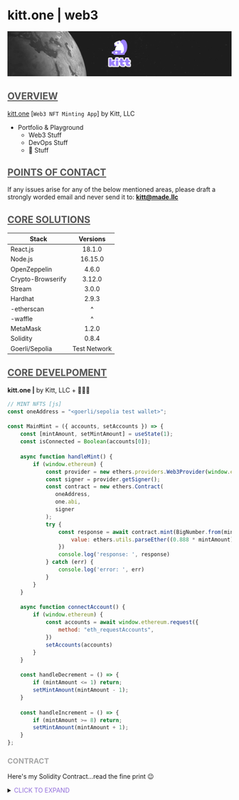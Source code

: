 **<h1> kitt.one | web3</h1>**
![kitt-made-logo](/src/assets/kittone_readme.png "Kitt, LLC")



## <span style="color:#555555"><u> **OVERVIEW** </u></span>
[kitt.one](https://kitt.one) [`Web3 NFT Minting App`]
by Kitt, LLC
- Portfolio & Playground
  - Web3 Stuff
  - DevOps Stuff
  - :taco: Stuff


## <span style="color:#555555"><u> **POINTS OF CONTACT** </u></span>
If any issues arise for any of the below mentioned areas, please draft a strongly worded email and never send it to: **kitt@made.llc** 



## <span style="color:#555555"><u> **CORE SOLUTIONS** </u></span>
| Stack  | Versions |
| ------------- |:-------------:|
| React.js | 18.1.0 |
| Node.js | 16.15.0 |
| OpenZeppelin | 4.6.0 |
| Crypto-Browserify | 3.12.0 |
| Stream | 3.0.0 |
| Hardhat | 2.9.3 |
| -etherscan | ^ |
| -waffle | ^ |
| MetaMask | 1.2.0 |
| Solidity | 0.8.4 |
| Goerli/Sepolia | Test Network |



## <span style="color:#555555"><u> **CORE DEVELPOMENT** </u></span>
**kitt.one |** by Kitt, LLC + :taco::taco::taco:


``` js
// MINT NFTS [js]
const oneAddress = "<goerli/sepolia test wallet>";

const MainMint = ({ accounts, setAccounts }) => {
    const [mintAmount, setMintAmount] = useState(1);
    const isConnected = Boolean(accounts[0]);

    async function handleMint() {
        if (window.ethereum) {
            const provider = new ethers.providers.Web3Provider(window.ethereum);
            const signer = provider.getSigner();
            const contract = new ethers.Contract(
               oneAddress,
               one.abi,
               signer
            );
            try {
                const response = await contract.mint(BigNumber.from(mintAmount), {
                    value: ethers.utils.parseEther((0.888 * mintAmount).toString()),
                })
                console.log('response: ', response)
            } catch (err) {
                console.log('error: ', err)
            }
        }
    }

    async function connectAccount() {
        if (window.ethereum) {
            const accounts = await window.ethereum.request({
                method: "eth_requestAccounts",
            })
            setAccounts(accounts)
        }
    }

    const handleDecrement = () => {
        if (mintAmount <= 1) return;
        setMintAmount(mintAmount - 1);
    }

    const handleIncrement = () => {
        if (mintAmount >= 8) return;
        setMintAmount(mintAmount + 1);
    }
};
```


### <span style="color:#A6A6A6"> CONTRACT </span>
Here's my Solidity Contract...read the fine print :wink:

<details>
  <summary><span style="color:mediumpurple"> CLICK TO EXPAND </span></summary>

``` js
pragma solidity ^0.8.4;

import '@openzeppelin/contracts/token/ERC721/ERC721.sol';
import '@openzeppelin/contracts/access/Ownable.sol';

// Made.sol SMART Contract
contract Made is ERC721, Ownable {
	uint256 public mintPrice;
	uint256 public totalSupply;
	uint256 public maxSupply;
	uint256 public maxPerWallet;
	bool public isPublicMintEnabled;
	string internal baseTokenUri;
	address payable public withdrawWallet;
	mapping(address => uint256) public walletMints;
	
	constructor() payable ERC721('Made', 'MADE') { 
		mintPrice = 0.8888 ether;
		totalSupply = 0;
		maxSupply = 888;
		maxPerWallet = 8;
		// withdrawWallet = kITt Address
	}	

	function setIsPublicMintEnabled(bool isPublicMintEnabled_) external onlyOwner {
			isPublicMintEnabled = isPublicMintEnabled_;
	}
	
	function setBaseTokenUri(string calldata baseTokenUri_) external onlyOwner {
		baseTokenUri = baseTokenUri_;
	}
	
	function tokenURI(uint256 tokenId_) public view override returns (string memory) {
		require(_exists(tokenId_), 'Token does not exist!');
		return string(abi.encodePacked(baseTokenUri, Strings.toString(tokenId_), ".json"));
	}
	
	function withdraw() external onlyOwner {
		(bool success, ) = withdrawWallet.call{ value: address(this).balance }('');
		require(success, 'withdraw failed');
	}
	
	// **MINT**
	function mint(uint256 quantity_) public payable {
		require(isPublicMintEnabled, 'minting not enabled');
		require(msg.value == quantity_ * mintPrice, 'wrong mint value');
		require(totalSupply + quantity_ <= maxSupply, 'sold out');
		require(walletMints[msg.sender] + quantity_ <= maxPerWallet, 'exceed max wallet');
		
		for (uint256 i = 0; i < quantity_; i++) {
			uint256 newTokenId = totalSupply + 1;
			totalSupply++;
			_safeMint(msg.sender, newTokenId);
		}
	}
}
```
:taco::taco::taco:
</details>